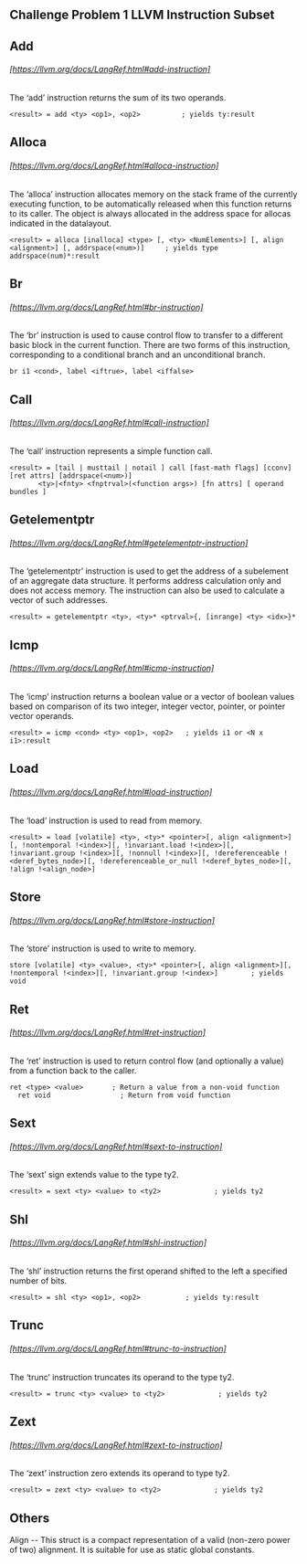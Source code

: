 Challenge Problem 1 LLVM Instruction Subset
--------------------------------------------

## Add 
###### [https://llvm.org/docs/LangRef.html#add-instruction] 
The ‘add’ instruction returns the sum of its two operands.

	<result> = add <ty> <op1>, <op2>          ; yields ty:result
	
## Alloca 
###### [https://llvm.org/docs/LangRef.html#alloca-instruction]
The ‘alloca’ instruction allocates memory on the stack frame of the currently executing function, to be automatically released when this function returns to its caller. The object is always allocated in the address space for allocas indicated in the datalayout.

    <result> = alloca [inalloca] <type> [, <ty> <NumElements>] [, align <alignment>] [, addrspace(<num>)]     ; yields type addrspace(num)*:result	

## Br 
###### [https://llvm.org/docs/LangRef.html#br-instruction] 
The ‘br’ instruction is used to cause control flow to transfer to a different basic block in the current function. There are two forms of this instruction, corresponding to a conditional branch and an unconditional branch.

    br i1 <cond>, label <iftrue>, label <iffalse>	
## Call 
###### [https://llvm.org/docs/LangRef.html#call-instruction]
The ‘call’ instruction represents a simple function call.

    <result> = [tail | musttail | notail ] call [fast-math flags] [cconv] [ret attrs] [addrspace(<num>)]
           <ty>|<fnty> <fnptrval>(<function args>) [fn attrs] [ operand bundles ]

## Getelementptr 
###### [https://llvm.org/docs/LangRef.html#getelementptr-instruction]
The ‘getelementptr’ instruction is used to get the address of a subelement of an aggregate data structure. It performs address calculation only and does not access memory. The instruction can also be used to calculate a vector of such addresses.

    <result> = getelementptr <ty>, <ty>* <ptrval>{, [inrange] <ty> <idx>}*
## Icmp 
###### [https://llvm.org/docs/LangRef.html#icmp-instruction]
The ‘icmp’ instruction returns a boolean value or a vector of boolean values based on comparison of its two integer, integer vector, pointer, or pointer vector operands.

    <result> = icmp <cond> <ty> <op1>, <op2>   ; yields i1 or <N x i1>:result
## Load 
###### [https://llvm.org/docs/LangRef.html#load-instruction]
The ‘load’ instruction is used to read from memory.	

    <result> = load [volatile] <ty>, <ty>* <pointer>[, align <alignment>][, !nontemporal !<index>][, !invariant.load !<index>][, !invariant.group !<index>][, !nonnull !<index>][, !dereferenceable !<deref_bytes_node>][, !dereferenceable_or_null !<deref_bytes_node>][, !align !<align_node>]

## Store 
###### [https://llvm.org/docs/LangRef.html#store-instruction] 
The ‘store’ instruction is used to write to memory.
	
    store [volatile] <ty> <value>, <ty>* <pointer>[, align <alignment>][, !nontemporal !<index>][, !invariant.group !<index>]        ; yields void
	
## Ret 
###### [https://llvm.org/docs/LangRef.html#ret-instruction]
The ‘ret’ instruction is used to return control flow (and optionally a value) from a function back to the caller.

    ret <type> <value>       ; Return a value from a non-void function
	  ret void                 ; Return from void function
## Sext 
###### [https://llvm.org/docs/LangRef.html#sext-to-instruction]
The ‘sext’ sign extends value to the type ty2.
	
    <result> = sext <ty> <value> to <ty2>             ; yields ty2
	
## Shl 
###### [https://llvm.org/docs/LangRef.html#shl-instruction]
The ‘shl’ instruction returns the first operand shifted to the left a specified number of bits.

    <result> = shl <ty> <op1>, <op2>           ; yields ty:result
## Trunc 
###### [https://llvm.org/docs/LangRef.html#trunc-to-instruction]
The ‘trunc’ instruction truncates its operand to the type ty2.
	
    <result> = trunc <ty> <value> to <ty2>             ; yields ty2
## Zext 
###### [https://llvm.org/docs/LangRef.html#zext-to-instruction]
The ‘zext’ instruction zero extends its operand to type ty2.

    <result> = zext <ty> <value> to <ty2>             ; yields ty2

Others
--------
Align -- This struct is a compact representation of a valid (non-zero power of two) alignment. It is suitable for use as static global constants.



